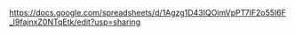 https://docs.google.com/spreadsheets/d/1Agzg1D43IQOimVpPT7IF2o55l6F_l9fajnxZ0NTqEtk/edit?usp=sharing
